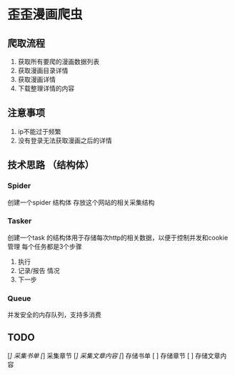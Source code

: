 # 歪歪漫画爬虫

## 爬取流程

1. 获取所有要爬的漫画数据列表
2. 获取漫画目录详情
3. 获取漫画详情
4. 下载整理详情的内容
	
## 注意事项
1. ip不能过于频繁
2. 没有登录无法获取漫画之后的详情

## 技术思路 （结构体）

### Spider 

创建一个spider 结构体
存放这个网站的相关采集结构

### Tasker

创建一个task 的结构体用于存储每次http的相关数据，以便于控制并发和cookie管理
每个任务都是3个步骤

1. 执行
2. 记录/报告 情况
3. 下一步

### Queue
 并发安全的内存队列，支持多消费


## TODO

[*] 采集书单
[*] 采集章节
[*] 采集文章内容
[*] 存储书单
[ ] 存储章节
[ ] 存储文章内容

